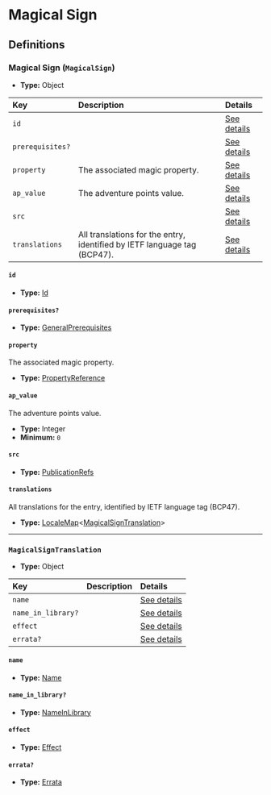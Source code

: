 # Magical Sign

## Definitions

### <a name="MagicalSign"></a> Magical Sign (`MagicalSign`)

- **Type:** Object

Key | Description | Details
:-- | :-- | :--
`id` |  | <a href="#MagicalSign/id">See details</a>
`prerequisites?` |  | <a href="#MagicalSign/prerequisites">See details</a>
`property` | The associated magic property. | <a href="#MagicalSign/property">See details</a>
`ap_value` | The adventure points value. | <a href="#MagicalSign/ap_value">See details</a>
`src` |  | <a href="#MagicalSign/src">See details</a>
`translations` | All translations for the entry, identified by IETF language tag (BCP47). | <a href="#MagicalSign/translations">See details</a>

#### <a name="MagicalSign/id"></a> `id`

- **Type:** <a href="#Id">Id</a>

#### <a name="MagicalSign/prerequisites"></a> `prerequisites?`

- **Type:** <a href="../_Prerequisite.md#GeneralPrerequisites">GeneralPrerequisites</a>

#### <a name="MagicalSign/property"></a> `property`

The associated magic property.

- **Type:** <a href="../_SimpleReferences.md#PropertyReference">PropertyReference</a>

#### <a name="MagicalSign/ap_value"></a> `ap_value`

The adventure points value.

- **Type:** Integer
- **Minimum:** `0`

#### <a name="MagicalSign/src"></a> `src`

- **Type:** <a href="../source/_PublicationRef.md#PublicationRefs">PublicationRefs</a>

#### <a name="MagicalSign/translations"></a> `translations`

All translations for the entry, identified by IETF language tag (BCP47).

- **Type:** <a href="../_LocaleMap.md#LocaleMap">LocaleMap</a>&lt;<a href="#MagicalSignTranslation">MagicalSignTranslation</a>&gt;

---

### <a name="MagicalSignTranslation"></a> `MagicalSignTranslation`

- **Type:** Object

Key | Description | Details
:-- | :-- | :--
`name` |  | <a href="#MagicalSignTranslation/name">See details</a>
`name_in_library?` |  | <a href="#MagicalSignTranslation/name_in_library">See details</a>
`effect` |  | <a href="#MagicalSignTranslation/effect">See details</a>
`errata?` |  | <a href="#MagicalSignTranslation/errata">See details</a>

#### <a name="MagicalSignTranslation/name"></a> `name`

- **Type:** <a href="#Name">Name</a>

#### <a name="MagicalSignTranslation/name_in_library"></a> `name_in_library?`

- **Type:** <a href="#NameInLibrary">NameInLibrary</a>

#### <a name="MagicalSignTranslation/effect"></a> `effect`

- **Type:** <a href="#Effect">Effect</a>

#### <a name="MagicalSignTranslation/errata"></a> `errata?`

- **Type:** <a href="../source/_Erratum.md#Errata">Errata</a>
